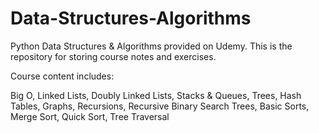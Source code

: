 # Data-Structures-Algorithms
Python Data Structures & Algorithms provided on Udemy. This is the repository for storing course notes and exercises.


Course content includes:

Big O, Linked Lists, Doubly Linked Lists, Stacks & Queues, Trees, Hash Tables, Graphs, Recursions, Recursive Binary Search Trees, Basic Sorts, Merge Sort, Quick Sort, Tree Traversal 
